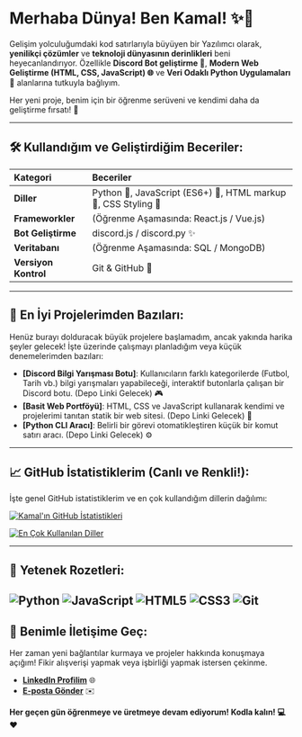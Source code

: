 # Merhaba Dünya! Ben Kamal! ✨👋

Gelişim yolculuğumdaki kod satırlarıyla büyüyen bir Yazılımcı olarak, **yenilikçi çözümler** ve **teknoloji dünyasının derinlikleri** beni heyecanlandırıyor. Özellikle **Discord Bot geliştirme 🤖**, **Modern Web Geliştirme (HTML, CSS, JavaScript) 🌐** ve **Veri Odaklı Python Uygulamaları 🐍** alanlarına tutkuyla bağlıyım.

Her yeni proje, benim için bir öğrenme serüveni ve kendimi daha da geliştirme fırsatı! 🚀

---

## 🛠️ Kullandığım ve Geliştirdiğim Beceriler:

| Kategori       | Beceriler                                                                |
| :------------- | :----------------------------------------------------------------------- |
| **Diller**           | Python 🐍, JavaScript (ES6+) 📜, HTML  markup 📌, CSS Styling 🎨 |
| **Frameworkler**     | (Öğrenme Aşamasında: React.js / Vue.js)                            |
| **Bot Geliştirme**   | discord.js / discord.py ✨                                        |
| **Veritabanı**       | (Öğrenme Aşamasında: SQL / MongoDB)                                |
| **Versiyon Kontrol** | Git & GitHub 🌱                                                   |

---

## 🌟 En İyi Projelerimden Bazıları:

Henüz burayı dolduracak büyük projelere başlamadım, ancak yakında harika şeyler gelecek! İşte üzerinde çalışmayı planladığım veya küçük denemelerimden bazıları:

* **[Discord Bilgi Yarışması Botu]**: Kullanıcıların farklı kategorilerde (Futbol, Tarih vb.) bilgi yarışmaları yapabileceği, interaktif butonlarla çalışan bir Discord botu. (Depo Linki Gelecek) 🎮
* **[Basit Web Portföyü]**: HTML, CSS ve JavaScript kullanarak kendimi ve projelerimi tanıtan statik bir web sitesi. (Depo Linki Gelecek) 💼
* **[Python CLI Aracı]**: Belirli bir görevi otomatikleştiren küçük bir komut satırı aracı. (Depo Linki Gelecek) ⚙️

---

## 📈 GitHub İstatistiklerim (Canlı ve Renkli!):

İşte genel GitHub istatistiklerim ve en çok kullandığım dillerin dağılımı:

[![Kamal'ın GitHub İstatistikleri](https://github-readme-stats.vercel.app/api?username=kamal1zm&show_icons=true&theme=dark&include_all_commits=true&count_private=true&hide_border=true)](https://github.com/anuraghazra/github-readme-stats)

[![En Çok Kullanılan Diller](https://github-readme-stats.vercel.app/api/top-langs/?username=kamal1zm&layout=compact&theme=dark&hide_border=true&card_width=320)](https://github.com/anuraghazra/github-readme-stats)

---

## 🚀 Yetenek Rozetleri:

![Python](https://img.shields.io/badge/Python-3776AB?style=for-the-badge&logo=python&logoColor=white)
![JavaScript](https://img.shields.io/badge/JavaScript-F7DF1E?style=for-the-badge&logo=javascript&logoColor=black)
![HTML5](https://img.shields.io/badge/HTML5-E34F26?style=for-the-badge&logo=html5&logoColor=white)
![CSS3](https://img.shields.io/badge/CSS3-1572B6?style=for-the-badge&logo=css3&logoColor=white)
![Git](https://img.shields.io/badge/Git-F05032?style=for-the-badge&logo=git&logoColor=white)
---

## 📧 Benimle İletişime Geç:

Her zaman yeni bağlantılar kurmaya ve projeler hakkında konuşmaya açığım\! Fikir alışverişi yapmak veya işbirliği yapmak istersen çekinme.

* [**LinkedIn Profilim**]() 🌐
* [**E-posta Gönder**]() ✉️

**Her geçen gün öğrenmeye ve üretmeye devam ediyorum\! Kodla kalın\! 💻❤️**

